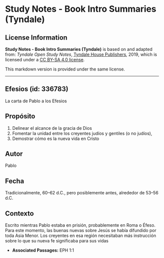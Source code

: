 # Study Notes - Book Intro Summaries (Tyndale)

## License Information

**Study Notes - Book Intro Summaries (Tyndale)** is based on and adapted from: _Tyndale Open Study Notes_, [Tyndale House Publishers](https://tyndaleopenresources.com/), 2019, which is licensed under a [CC BY-SA 4.0 license](https://creativecommons.org/licenses/by-sa/4.0/legalcode.en).

This markdown version is provided under the same license.



--------------------------------

## Efesios (id: 336783)

La carta de Pablo a los Efesios

Propósito
---------

1. Delinear el alcance de la gracia de Dios
2. Fomentar la unidad entre los creyentes judíos y gentiles (o no judíos),
3. Demostrar cómo es la nueva vida en Cristo

Autor
-----

Pablo

Fecha
-----

Tradicionalmente, 60–62 d.C., pero posiblemente antes, alrededor de 53–56 d.C.

Contexto
--------

Escrito mientras Pablo estaba en prisión, probablemente en Roma o Éfeso. Para este momento, las buenas nuevas sobre Jesús se había difundido por toda Asia Menor. Los creyentes en esa región necesitaban más instrucción sobre lo que su nueva fe significaba para sus vidas

* **Associated Passages:** EPH 1:1

